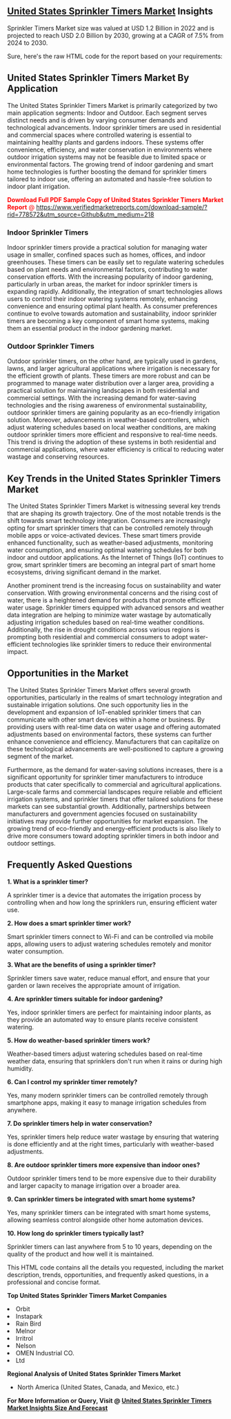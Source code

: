 <h2><a href="https://www.verifiedmarketreports.com/download-sample/?rid=778572&amp;utm_source=Github&amp;utm_medium=218" target="_blank">United States Sprinkler Timers Market</a> Insights</h2><p>Sprinkler Timers Market size was valued at USD 1.2 Billion in 2022 and is projected to reach USD 2.0 Billion by 2030, growing at a CAGR of 7.5% from 2024 to 2030.</p><p>Sure, here's the raw HTML code for the report based on your requirements: <h2>United States Sprinkler Timers Market By Application</h2> <p>The United States Sprinkler Timers Market is primarily categorized by two main application segments: Indoor and Outdoor. Each segment serves distinct needs and is driven by varying consumer demands and technological advancements. Indoor sprinkler timers are used in residential and commercial spaces where controlled watering is essential to maintaining healthy plants and gardens indoors. These systems offer convenience, efficiency, and water conservation in environments where outdoor irrigation systems may not be feasible due to limited space or environmental factors. The growing trend of indoor gardening and smart home technologies is further boosting the demand for sprinkler timers tailored to indoor use, offering an automated and hassle-free solution to indoor plant irrigation.</p> <p><p><span class=""><span style="color: #ff0000;"><strong>Download Full PDF Sample Copy of United States Sprinkler Timers Market Report</strong> @ </span><a href="https://www.verifiedmarketreports.com/download-sample/?rid=778572&amp;utm_source=Github&amp;utm_medium=218" target="_blank">https://www.verifiedmarketreports.com/download-sample/?rid=778572&amp;utm_source=Github&amp;utm_medium=218</a></span></p></p> <h3>Indoor Sprinkler Timers</h3> <p>Indoor sprinkler timers provide a practical solution for managing water usage in smaller, confined spaces such as homes, offices, and indoor greenhouses. These timers can be easily set to regulate watering schedules based on plant needs and environmental factors, contributing to water conservation efforts. With the increasing popularity of indoor gardening, particularly in urban areas, the market for indoor sprinkler timers is expanding rapidly. Additionally, the integration of smart technologies allows users to control their indoor watering systems remotely, enhancing convenience and ensuring optimal plant health. As consumer preferences continue to evolve towards automation and sustainability, indoor sprinkler timers are becoming a key component of smart home systems, making them an essential product in the indoor gardening market.</p> <h3>Outdoor Sprinkler Timers</h3> <p>Outdoor sprinkler timers, on the other hand, are typically used in gardens, lawns, and larger agricultural applications where irrigation is necessary for the efficient growth of plants. These timers are more robust and can be programmed to manage water distribution over a larger area, providing a practical solution for maintaining landscapes in both residential and commercial settings. With the increasing demand for water-saving technologies and the rising awareness of environmental sustainability, outdoor sprinkler timers are gaining popularity as an eco-friendly irrigation solution. Moreover, advancements in weather-based controllers, which adjust watering schedules based on local weather conditions, are making outdoor sprinkler timers more efficient and responsive to real-time needs. This trend is driving the adoption of these systems in both residential and commercial applications, where water efficiency is critical to reducing water wastage and conserving resources.</p> <h2>Key Trends in the United States Sprinkler Timers Market</h2> <p>The United States Sprinkler Timers Market is witnessing several key trends that are shaping its growth trajectory. One of the most notable trends is the shift towards smart technology integration. Consumers are increasingly opting for smart sprinkler timers that can be controlled remotely through mobile apps or voice-activated devices. These smart timers provide enhanced functionality, such as weather-based adjustments, monitoring water consumption, and ensuring optimal watering schedules for both indoor and outdoor applications. As the Internet of Things (IoT) continues to grow, smart sprinkler timers are becoming an integral part of smart home ecosystems, driving significant demand in the market.</p> <p>Another prominent trend is the increasing focus on sustainability and water conservation. With growing environmental concerns and the rising cost of water, there is a heightened demand for products that promote efficient water usage. Sprinkler timers equipped with advanced sensors and weather data integration are helping to minimize water wastage by automatically adjusting irrigation schedules based on real-time weather conditions. Additionally, the rise in drought conditions across various regions is prompting both residential and commercial consumers to adopt water-efficient technologies like sprinkler timers to reduce their environmental impact.</p> <h2>Opportunities in the Market</h2> <p>The United States Sprinkler Timers Market offers several growth opportunities, particularly in the realms of smart technology integration and sustainable irrigation solutions. One such opportunity lies in the development and expansion of IoT-enabled sprinkler timers that can communicate with other smart devices within a home or business. By providing users with real-time data on water usage and offering automated adjustments based on environmental factors, these systems can further enhance convenience and efficiency. Manufacturers that can capitalize on these technological advancements are well-positioned to capture a growing segment of the market.</p> <p>Furthermore, as the demand for water-saving solutions increases, there is a significant opportunity for sprinkler timer manufacturers to introduce products that cater specifically to commercial and agricultural applications. Large-scale farms and commercial landscapes require reliable and efficient irrigation systems, and sprinkler timers that offer tailored solutions for these markets can see substantial growth. Additionally, partnerships between manufacturers and government agencies focused on sustainability initiatives may provide further opportunities for market expansion. The growing trend of eco-friendly and energy-efficient products is also likely to drive more consumers toward adopting sprinkler timers in both indoor and outdoor settings.</p> <h2>Frequently Asked Questions</h2> <p><strong>1. What is a sprinkler timer?</strong></p> <p>A sprinkler timer is a device that automates the irrigation process by controlling when and how long the sprinklers run, ensuring efficient water use.</p> <p><strong>2. How does a smart sprinkler timer work?</strong></p> <p>Smart sprinkler timers connect to Wi-Fi and can be controlled via mobile apps, allowing users to adjust watering schedules remotely and monitor water consumption.</p> <p><strong>3. What are the benefits of using a sprinkler timer?</strong></p> <p>Sprinkler timers save water, reduce manual effort, and ensure that your garden or lawn receives the appropriate amount of irrigation.</p> <p><strong>4. Are sprinkler timers suitable for indoor gardening?</strong></p> <p>Yes, indoor sprinkler timers are perfect for maintaining indoor plants, as they provide an automated way to ensure plants receive consistent watering.</p> <p><strong>5. How do weather-based sprinkler timers work?</strong></p> <p>Weather-based timers adjust watering schedules based on real-time weather data, ensuring that sprinklers don't run when it rains or during high humidity.</p> <p><strong>6. Can I control my sprinkler timer remotely?</strong></p> <p>Yes, many modern sprinkler timers can be controlled remotely through smartphone apps, making it easy to manage irrigation schedules from anywhere.</p> <p><strong>7. Do sprinkler timers help in water conservation?</strong></p> <p>Yes, sprinkler timers help reduce water wastage by ensuring that watering is done efficiently and at the right times, particularly with weather-based adjustments.</p> <p><strong>8. Are outdoor sprinkler timers more expensive than indoor ones?</strong></p> <p>Outdoor sprinkler timers tend to be more expensive due to their durability and larger capacity to manage irrigation over a broader area.</p> <p><strong>9. Can sprinkler timers be integrated with smart home systems?</strong></p> <p>Yes, many sprinkler timers can be integrated with smart home systems, allowing seamless control alongside other home automation devices.</p> <p><strong>10. How long do sprinkler timers typically last?</strong></p> <p>Sprinkler timers can last anywhere from 5 to 10 years, depending on the quality of the product and how well it is maintained.</p> This HTML code contains all the details you requested, including the market description, trends, opportunities, and frequently asked questions, in a professional and concise format.</p><p><strong>Top United States Sprinkler Timers Market Companies</strong></p><div data-test-id=""><p><li>Orbit</li><li> Instapark</li><li> Rain Bird</li><li> Melnor</li><li> Irritrol</li><li> Nelson</li><li> OMEN Industrial CO.</li><li>Ltd</li></p><div><strong>Regional Analysis of&nbsp;United States Sprinkler Timers Market</strong></div><ul><li dir="ltr"><p dir="ltr">North America&nbsp;(United States, Canada, and Mexico, etc.)</p></li></ul><p><strong>For More Information or Query, Visit @&nbsp;</strong><strong><a href="https://www.verifiedmarketreports.com/product/sprinkler-timers-market/?utm_source=Github&amp;utm_medium=218" target="_blank">United States Sprinkler Timers Market Insights Size And Forecast</a></strong></p></div>
